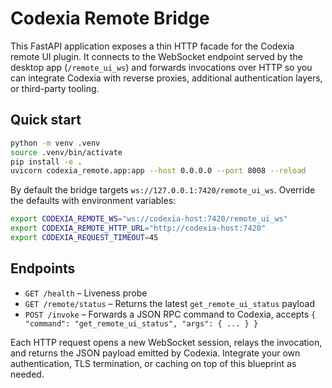 # Codexia Remote Bridge

This FastAPI application exposes a thin HTTP facade for the Codexia remote UI plugin. It connects to the WebSocket endpoint served by the desktop app (`/remote_ui_ws`) and forwards invocations over HTTP so you can integrate Codexia with reverse proxies, additional authentication layers, or third-party tooling.

## Quick start

```bash
python -m venv .venv
source .venv/bin/activate
pip install -e .
uvicorn codexia_remote.app:app --host 0.0.0.0 --port 8008 --reload
```

By default the bridge targets `ws://127.0.0.1:7420/remote_ui_ws`. Override the defaults with environment variables:

```bash
export CODEXIA_REMOTE_WS="ws://codexia-host:7420/remote_ui_ws"
export CODEXIA_REMOTE_HTTP_URL="http://codexia-host:7420"
export CODEXIA_REQUEST_TIMEOUT=45
```

## Endpoints

- `GET /health` – Liveness probe
- `GET /remote/status` – Returns the latest `get_remote_ui_status` payload
- `POST /invoke` – Forwards a JSON RPC command to Codexia, accepts `{ "command": "get_remote_ui_status", "args": { ... } }`

Each HTTP request opens a new WebSocket session, relays the invocation, and returns the JSON payload emitted by Codexia. Integrate your own authentication, TLS termination, or caching on top of this blueprint as needed.
